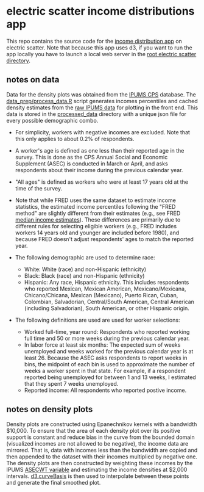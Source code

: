 
# electric scatter income distributions app

This repo contains the source code for the [income distribution app](https://electricscatter.com/projects/income-distributions) on electric scatter. Note that because this app uses d3, if you want to run the app locally you have to launch a local web server in the [root electric scatter directory](https://github.com/mdahardy/electric-scatter).

## notes on data

Data for the density plots was obtained from the [IPUMS CPS](https://cps.ipums.org/cps/) database. The [data_prep/process_data.R](https://github.com/mdahardy/electric-scatter/tree/main/projects/income-distributions/data_prep/make_percentiles.R) script generates incomes percentiles and cached density estimates from the [raw IPUMS data](https://github.com/mdahardy/electric-scatter/tree/main/projects/income-distributions/data_prep/ipums_data) for plotting in the front end. This data is stored in the [processed_data](https://github.com/mdahardy/electric-scatter/tree/main/projects/income-distributions/processed_data) directory with a unique json file for every possible demographic combo.

* For simplicity, workers with negative incomes are excluded. Note that this only applies to about 0.2% of respondents. 
* A worker's age is defined as one less than their reported age in the survey. This is done as the CPS Annual Social and Economic Supplement (ASEC) is conducted in March or April, and asks respondents about their income during the previous calendar year.
* "All ages" is defined as workers who were at least 17 years old at the time of the survey.
* Note that while FRED uses the same dataset to estimate income statistics, the estimated income percentiles following the "FRED method" are slightly different from their estimates (e.g., see FRED [median income estimates](https://fred.stlouisfed.org/series/MEPAINUSA672N)). These differences are primarily due to different rules for selecting eligible workers (e.g., FRED includes workers 14 years old and younger are included before 1980), and because FRED doesn't adjust respondents' ages to match the reported year. 

* The following demographic are used to determine race:
    * White: White (race) and non-Hispanic (ethnicity)
    * Black: Black (race) and non-Hispanic (ethnicity)
    * Hispanic: Any race, Hispanic ethnicity. This includes respondents who reported Mexican, Mexican American, Mexicano/Mexicana, Chicano/Chicana, Mexican (Mexicano), Puerto Rican, Cuban, Colombian, Salvadorian, Central/South American, Central American (including Salvadorian), South American, or other Hispanic origin.

* The following definitions are used are used for worker selections:
    * Worked full-time, year round: Respondents who reported working full time and 50 or more weeks during the previous calendar year.
    * In labor force at least six months: The expected sum of weeks unemployed and weeks worked for the previous calendar year is at least 26. Because the ASEC asks respondents to report weeks in bins, the midpoint of each bin is used to approximate the number of weeks a worker spent in that state. For example, if a respondent reported being unemployed for between 1 and 13 weeks, I estimated that they spent 7 weeks unemployed.
    * Reported income: All respondents who reported postive income.

## notes on density plots

Density plots are constructed using Epanechnikov kernels with a bandwidth $10,000. To ensure that the area of each density plot over its positive support is constant and reduce bias in the curve from the bounded domain (visualized incomes are not allowed to be negative), the income data are mirrored. That is, data with incomes less than the bandwidth are copied and then appended to the dataset with their incomes multiplied by negative one. The density plots are then constructed by weighting these incomes by the IPUMS [ASECWT variable](https://cps.ipums.org/cps-action/variables/ASECWT#description_section) and estimating the income densities at $2,000 intervals. [d3.curveBasis](https://github.com/d3/d3-shape#curves) is then used to interpolate between these points and generate the final smoothed plot.